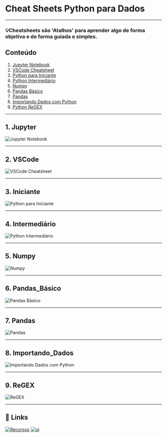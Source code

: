 # Cheat Sheets Python para Dados

---

### 💡Cheatsheets são 'Atalhos' para aprender algo de forma objetiva e de forma guiada e simples.

## Conteúdo

1. [Jupyter Notebook](#1-Jupyter)  
2. [VSCode Cheatsheet](#2-VSCode)  
3. [Python para Iniciante](#3-Iniciante )  
4. [Python Intermediário](#4-Intermediário)  
5. [Numpy](#5-Numpy)  
6. [Pandas Básico](#6-Pandas_Básico)  
7. [Pandas](#7-Pandas)  
8. [Importando Dados com Python](#8-Importando_Dados)  
9. [Python ReGEX](#9-ReGEX)  


---

## 1. Jupyter

![Jupyter Notebook](https://github.com/fabiomarcolia/python-para-dados/blob/main/cheatsheets/img/0-jupyter-notebook.png)

---

## 2. VSCode

![VSCode Cheatsheet](https://github.com/fabiomarcolia/python-para-dados/blob/main/cheatsheets/img/1-vscode_cheatsheet.png)

---

## 3. Iniciante

![Python para Iniciante](https://github.com/fabiomarcolia/python-para-dados/blob/main/cheatsheets/img/2-python-iniciante.png)


---

## 4. Intermediário

![Python Intermediário](https://github.com/fabiomarcolia/python-para-dados/blob/main/cheatsheets/img/4-python-intermediario.png)


---

## 5. Numpy

![Numpy](https://github.com/fabiomarcolia/python-para-dados/blob/main/cheatsheets/img/5-python-numpy.png)


---

## 6. Pandas_Básico

![Pandas Básico](https://github.com/fabiomarcolia/python-para-dados/blob/main/cheatsheets/img/6-python-pandas-basico.png)


---

## 7. Pandas

![Pandas](https://github.com/fabiomarcolia/python-para-dados/blob/main/cheatsheets/img/7-python-pandas.png)


---

## 8. Importando_Dados

![Importando Dados com Python](https://github.com/fabiomarcolia/python-para-dados/blob/main/cheatsheets/img/8-importando-dados-com-python.png)


---

## 9. ReGEX

![ReGEX](https://github.com/fabiomarcolia/python-para-dados/blob/main/cheatsheets/img/9-python-regex.png)


---

 

## 🔗 Links
[![Recursos](https://img.shields.io/badge/my_portfolio-000?style=for-the-badge&logo=ko-fi&logoColor=white)](https://katherineoelsner.com/)
[![oi](https://img.shields.io/badge/linkedin-0A66C2?style=for-the-badge&logo=linkedin&logoColor=white)](https://www.linkedin.com/)


